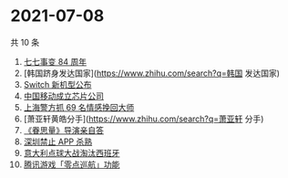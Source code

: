 # 2021-07-08

共 10 条

<!-- BEGIN -->
<!-- 最后更新时间 Thu Jul 08 2021 03:04:23 GMT+0800 (China Standard Time) -->

1. [七七事变 84 周年](https://www.zhihu.com/search?q=七七事变)
2. [韩国跻身发达国家](https://www.zhihu.com/search?q=韩国 发达国家)
3. [Switch 新机型公布](https://www.zhihu.com/search?q=switch)
4. [中国移动成立芯片公司](https://www.zhihu.com/search?q=中国移动)
5. [上海警方抓 69 名情感挽回大师](https://www.zhihu.com/search?q=情感挽回)
6. [萧亚轩黄皓分手](https://www.zhihu.com/search?q=萧亚轩 分手)
7. [《眷思量》导演亲自答](https://www.zhihu.com/search?q=眷思量)
8. [深圳禁止 APP 杀熟](https://www.zhihu.com/search?q=大数据杀熟)
9. [意大利点球大战淘汰西班牙](https://www.zhihu.com/search?q=意大利队)
10. [腾讯游戏「零点巡航」功能](https://www.zhihu.com/search?q=腾讯游戏)

<!-- END -->
